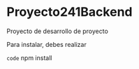 # Proyecto241Backend
Proyecto de desarrollo de proyecto

Para instalar, debes realizar 

`code`
npm install 
